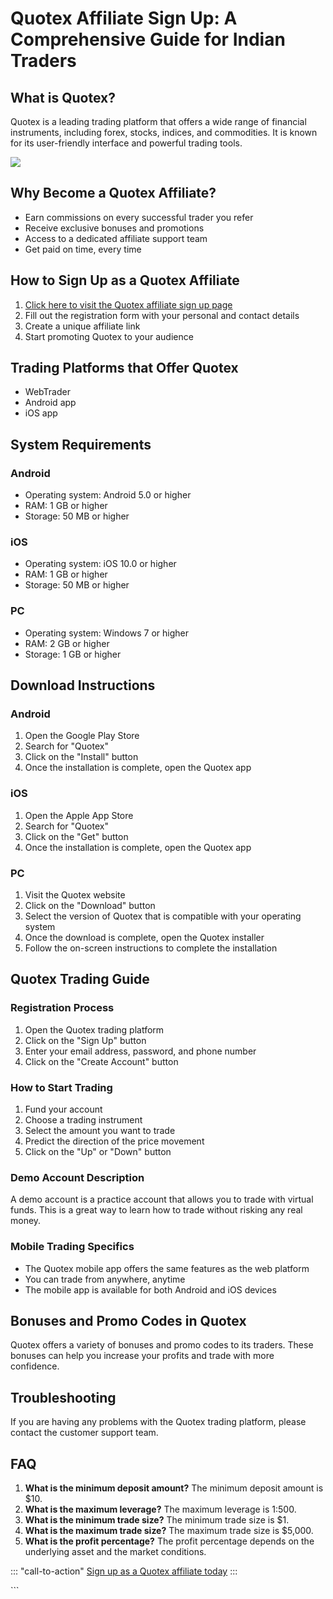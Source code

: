 # Quotex Affiliate Sign Up: A Comprehensive Guide for Indian Traders

## What is Quotex?

Quotex is a leading trading platform that offers a wide range of
financial instruments, including forex, stocks, indices, and
commodities. It is known for its user-friendly interface and powerful
trading tools.

[![](https://static.quotex.io/files/3_en/300_250.jpg)](https://traff.sbs/brokerqxlid)

## Why Become a Quotex Affiliate?

-   Earn commissions on every successful trader you refer
-   Receive exclusive bonuses and promotions
-   Access to a dedicated affiliate support team
-   Get paid on time, every time

## How to Sign Up as a Quotex Affiliate

1.  [Click here to visit the Quotex affiliate sign up
    page](\%22https://traff.sbs/brokerqxsignup\%22)
2.  Fill out the registration form with your personal and contact
    details
3.  Create a unique affiliate link
4.  Start promoting Quotex to your audience

## Trading Platforms that Offer Quotex

-   WebTrader
-   Android app
-   iOS app

## System Requirements

### Android

-   Operating system: Android 5.0 or higher
-   RAM: 1 GB or higher
-   Storage: 50 MB or higher

### iOS

-   Operating system: iOS 10.0 or higher
-   RAM: 1 GB or higher
-   Storage: 50 MB or higher

### PC

-   Operating system: Windows 7 or higher
-   RAM: 2 GB or higher
-   Storage: 1 GB or higher

## Download Instructions

### Android

1.  Open the Google Play Store
2.  Search for "Quotex"
3.  Click on the "Install" button
4.  Once the installation is complete, open the Quotex app

### iOS

1.  Open the Apple App Store
2.  Search for "Quotex"
3.  Click on the "Get" button
4.  Once the installation is complete, open the Quotex app

### PC

1.  Visit the Quotex website
2.  Click on the "Download" button
3.  Select the version of Quotex that is compatible with your operating
    system
4.  Once the download is complete, open the Quotex installer
5.  Follow the on-screen instructions to complete the installation

## Quotex Trading Guide

### Registration Process

1.  Open the Quotex trading platform
2.  Click on the "Sign Up" button
3.  Enter your email address, password, and phone number
4.  Click on the "Create Account" button

### How to Start Trading

1.  Fund your account
2.  Choose a trading instrument
3.  Select the amount you want to trade
4.  Predict the direction of the price movement
5.  Click on the "Up" or "Down" button

### Demo Account Description

A demo account is a practice account that allows you to trade with
virtual funds. This is a great way to learn how to trade without risking
any real money.

### Mobile Trading Specifics

-   The Quotex mobile app offers the same features as the web platform
-   You can trade from anywhere, anytime
-   The mobile app is available for both Android and iOS devices

## Bonuses and Promo Codes in Quotex

Quotex offers a variety of bonuses and promo codes to its traders. These
bonuses can help you increase your profits and trade with more
confidence.

## Troubleshooting

If you are having any problems with the Quotex trading platform, please
contact the customer support team.

## FAQ

1.  **What is the minimum deposit amount?** The minimum deposit amount
    is \$10.
2.  **What is the maximum leverage?** The maximum leverage is 1:500.
3.  **What is the minimum trade size?** The minimum trade size is \$1.
4.  **What is the maximum trade size?** The maximum trade size is
    \$5,000.
5.  **What is the profit percentage?** The profit percentage depends on
    the underlying asset and the market conditions.

::: \"call-to-action\"
[Sign up as a Quotex affiliate
today](\%22https://traff.sbs/brokerqxsignup\%22)
:::

\`\`\`

